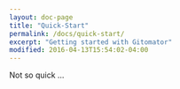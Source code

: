 ```yaml
---
layout: doc-page
title: "Quick-Start"
permalink: /docs/quick-start/
excerpt: "Getting started with Gitomator"
modified: 2016-04-13T15:54:02-04:00
---
```


Not so quick ...
